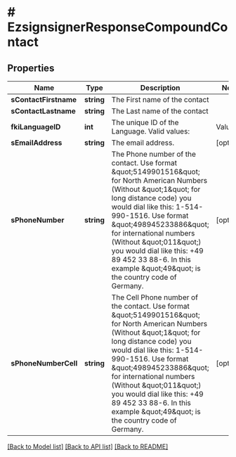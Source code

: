 # # EzsignsignerResponseCompoundContact

## Properties

Name | Type | Description | Notes
------------ | ------------- | ------------- | -------------
**sContactFirstname** | **string** | The First name of the contact |
**sContactLastname** | **string** | The Last name of the contact |
**fkiLanguageID** | **int** | The unique ID of the Language.  Valid values:  |Value|Description| |-|-| |1|French| |2|English| |
**sEmailAddress** | **string** | The email address. | [optional]
**sPhoneNumber** | **string** | The Phone number of the contact. Use format \&quot;5149901516\&quot; for North American Numbers (Without \&quot;1\&quot; for long distance code) you would dial like this: 1-514-990-1516. Use format \&quot;498945233886\&quot; for international numbers (Without \&quot;011\&quot;) you would dial like this: +49 89 452 33 88-6. In this example \&quot;49\&quot; is the country code of Germany. | [optional]
**sPhoneNumberCell** | **string** | The Cell Phone number of the contact. Use format \&quot;5149901516\&quot; for North American Numbers (Without \&quot;1\&quot; for long distance code) you would dial like this: 1-514-990-1516. Use format \&quot;498945233886\&quot; for international numbers (Without \&quot;011\&quot;) you would dial like this: +49 89 452 33 88-6. In this example \&quot;49\&quot; is the country code of Germany. | [optional]

[[Back to Model list]](../../README.md#models) [[Back to API list]](../../README.md#endpoints) [[Back to README]](../../README.md)
